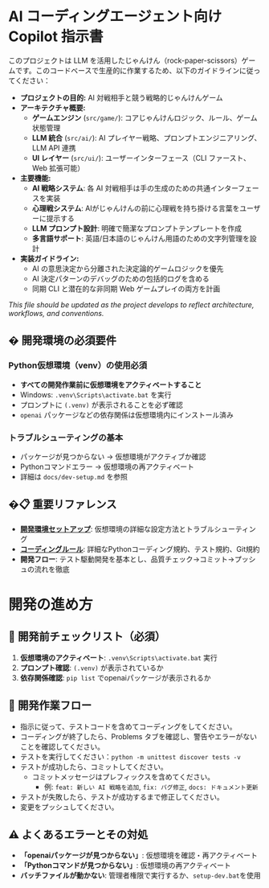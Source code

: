 # AI コーディングエージェント向け Copilot 指示書

このプロジェクトは LLM を活用したじゃんけん（rock-paper-scissors）ゲームです。このコードベースで生産的に作業するため、以下のガイドラインに従ってください：

- **プロジェクトの目的:** AI 対戦相手と競う戦略的じゃんけんゲーム
- **アーキテクチャ概要:**
  - **ゲームエンジン** (`src/game/`): コアじゃんけんロジック、ルール、ゲーム状態管理
  - **LLM 統合** (`src/ai/`): AI プレイヤー戦略、プロンプトエンジニアリング、LLM API 連携
  - **UI レイヤー** (`src/ui/`): ユーザーインターフェース（CLI ファースト、Web 拡張可能）
- **主要機能:**
  - **AI 戦略システム**: 各 AI 対戦相手は手の生成のための共通インターフェースを実装
  - **心理戦システム**: AIがじゃんけんの前に心理戦を持ち掛ける言葉をユーザーに提示する
  - **LLM プロンプト設計**: 明確で簡潔なプロンプトテンプレートを作成
  - **多言語サポート**: 英語/日本語のじゃんけん用語のための文字列管理を設計
- **実装ガイドライン:**
  - AI の意思決定から分離された決定論的ゲームロジックを優先
  - AI 決定パターンのデバッグのための包括的ログを含める
  - 同期 CLI と潜在的な非同期 Web ゲームプレイの両方を計画

_This file should be updated as the project develops to reflect architecture, workflows, and conventions._

## � 開発環境の必須要件

### Python仮想環境（venv）の使用必須
- **すべての開発作業前に仮想環境をアクティベートすること**
- Windows: `.venv\Scripts\activate.bat` を実行
- プロンプトに `(.venv)` が表示されることを必ず確認
- `openai` パッケージなどの依存関係は仮想環境内にインストール済み

### トラブルシューティングの基本
- パッケージが見つからない → 仮想環境がアクティブか確認
- Pythonコマンドエラー → 仮想環境の再アクティベート
- 詳細は `docs/dev-setup.md` を参照

## �📋 重要リファレンス

- **[開発環境セットアップ](../docs/dev-setup.md)**: 仮想環境の詳細な設定方法とトラブルシューティング
- **[コーディングルール](./coding-rules.md)**: 詳細なPythonコーディング規約、テスト規約、Git規約
- **開発フロー**: テスト駆動開発を基本とし、品質チェック→コミット→プッシュの流れを徹底

# 開発の進め方

## 🔧 開発前チェックリスト（必須）
1. **仮想環境のアクティベート**: `.venv\Scripts\activate.bat` 実行
2. **プロンプト確認**: `(.venv)` が表示されているか
3. **依存関係確認**: `pip list` でopenaiパッケージが表示されるか

## 📝 開発作業フロー
- 指示に従って、テストコードを含めてコーディングをしてください。
- コーディングが終了したら、Problems タブを確認し、警告やエラーがないことを確認してください。
- テストを実行してください：`python -m unittest discover tests -v`
- テストが成功したら、コミットしてください。
  - コミットメッセージはプレフィックスを含めてください。
    - 例: `feat: 新しい AI 戦略を追加`, `fix: バグ修正`, `docs: ドキュメント更新`
- テストが失敗したら、テストが成功するまで修正してください。
- 変更をプッシュしてください。

## ⚠️ よくあるエラーとその対処
- **「openaiパッケージが見つからない」**: 仮想環境を確認・再アクティベート
- **「Pythonコマンドが見つからない」**: 仮想環境の再アクティベート
- **バッチファイルが動かない**: 管理者権限で実行するか、`setup-dev.bat`を使用